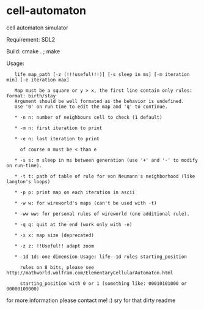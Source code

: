 # cell-automaton
cell automaton simulator

Requirement:
	SDL2

Build:
	cmake . ; make

Usage:
       
       life map_path [-z (!!!useful!!!)] [-s sleep in ms] [-m iteration min] [-e iteration max]
       
       Map must be a square or y > x, the first line contain only rules: format: birth/stay
       Argument should be well formated as the behavior is undefined.
       Use '0' on run time to edit the map and 'q' to continue.
       
       * -n n: number of neighbours cell to check (1 default)
       
       * -m n: first iteration to print
       
       * -e n: last iteration to print
       
         of course m must be < than e
       
       * -s s: m sleep in ms between generation (use '+' and '-' to modify on run-time).
       
       * -t t: path of table of rule for von Neumann's neighborhood (like langton's loops)
       
       * -p p: print map on each iteration in ascii
       
       * -w w: for wireworld's maps (can't be used with -t)
       
       * -ww ww: for personal rules of wireworld (one additional rule).
       
       * -q q: quit at the end (work only with -e)
       
       * -x x: map size (deprecated)
       
       * -z z: !!Useful!! adapt zoom
       
       * -1d 1d: one dimension Usage: life -1d rules starting_position
       
         rules on 8 bits, please see http://mathworld.wolfram.com/ElementaryCellularAutomaton.html
       
         starting_position with 0 or 1 (something like: 00010101000 or 00000100000)

for more information please contact me! :)
sry for that dirty readme
